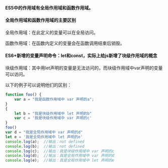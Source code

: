 #### ES5中的作用域有全局作用域和函数作用域。

#### 全局作用域和函数作用域的主要区别

全局作用域：在此定义的变量可以在全局访问。

函数作用域：在函数内定义的变量会在函数调用结束后销毁。

#### ES6+新增的变量声明命令：let和const，实际上给js新增了块级作用域的概念

块级作用域：其中用let声明的变量是无法访问的，而块级作用域中var声明的变量可以访问。

以下的例子可以说明他们的区别：

```js
function foo() {
    var a = "我是函数作用域中 var 声明的a";
}
{
    let b = "我是块级作用域中 let 声明的b"
    var c = '我是块级作用域中 var 声明的c'
}
foo()
var d = "我是全局作用域中 var 声明的d"
let e = '我是全局作用域中 let 声明的e'
console.log(a);  //输出：not defined
console.log(b);  //输出：not defined
console.log(c);  //输出：我是块级作用域中 var 声明的c
console.log(d);  //输出：我是全局作用域中 var 声明的d
console.log(e);  //输出：我是全局作用域中 let 声明的e
```

